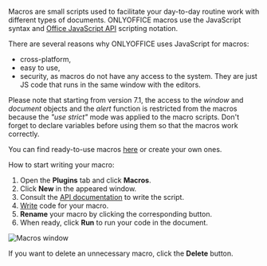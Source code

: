 Macros are small scripts used to facilitate your day-to-day routine work with different types of documents. ONLYOFFICE macros use the JavaScript syntax and [Office JavaScript API](/officeapi/basic) scripting notation.

There are several reasons why ONLYOFFICE uses JavaScript for macros:

* cross-platform,
* easy to use,
* security, as macros do not have any access to the system. They are just JS code that runs in the same window with the editors.

Please note that starting from version 7.1, the access to the *window* and *document* objects and the *alert* function is restricted from the macros because the *"use strict"* mode was applied to the macro scripts. Don't forget to declare variables before using them so that the macros work correctly.

You can find ready-to-use macros [here](/plugin/macrosamples/) or create your own ones.

How to start writing your macro:

1. Open the **Plugins** tab and click **Macros**.
2. Click **New** in the appeared window.
3. Consult the [API documentation](/officeapi/basic) to write the script.
4. [Write](/plugin/writingmacros) code for your macro.
5. **Rename** your macro by clicking the corresponding button.
6. When ready, click **Run** to run your code in the document.

![Macros window](/content/img/plugins/macro_window.png)

If you want to delete an unnecessary macro, click the **Delete** button.
